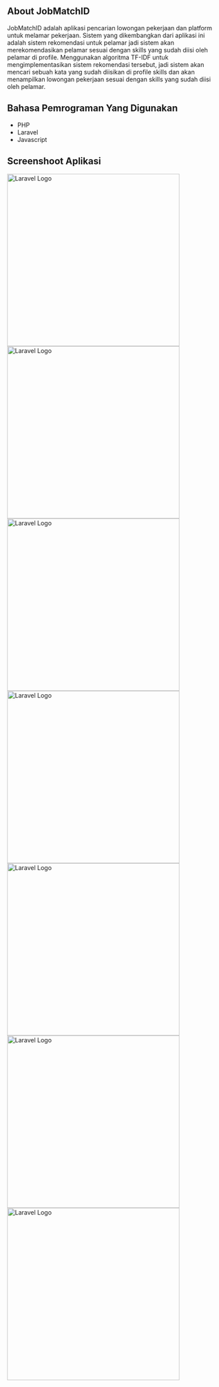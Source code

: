 
## About JobMatchID

JobMatchID adalah aplikasi pencarian lowongan pekerjaan dan platform untuk melamar pekerjaan. Sistem yang dikembangkan dari aplikasi ini adalah sistem rekomendasi untuk pelamar jadi sistem akan merekomendasikan pelamar sesuai dengan skills yang sudah diisi oleh pelamar di profile. Menggunakan algoritma TF-IDF untuk mengimplementasikan sistem rekomendasi tersebut, jadi sistem akan mencari sebuah kata yang sudah diisikan di profile skills dan akan menampilkan lowongan pekerjaan sesuai dengan skills yang sudah diisi oleh pelamar.

## Bahasa Pemrograman Yang Digunakan

- PHP
- Laravel
- Javascript

## Screenshoot Aplikasi

<img src="public/readme/JobmatchID1" width="400" alt="Laravel Logo">
<img src="public/readme/JobmatchID2" width="400" alt="Laravel Logo">
<img src="public/readme/JobmatchID3" width="400" alt="Laravel Logo">
<img src="public/readme/JobmatchID4" width="400" alt="Laravel Logo">
<img src="public/readme/JobmatchID5" width="400" alt="Laravel Logo">
<img src="public/readme/JobmatchID6" width="400" alt="Laravel Logo">
<img src="public/readme/JobmatchID7" width="400" alt="Laravel Logo">